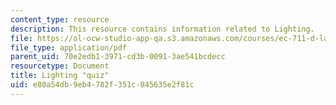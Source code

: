 ```yaml
---
content_type: resource
description: This resource contains information related to Lighting.
file: https://ol-ocw-studio-app-qa.s3.amazonaws.com/courses/ec-711-d-lab-energy-spring-2011/e80a54db9eb4782f351c845635e2f81c_MITEC_711S11_lec3_ho1.pdf
file_type: application/pdf
parent_uid: 70e2edb1-3971-cd3b-0091-3ae541bcdecc
resourcetype: Document
title: Lighting "quiz"
uid: e80a54db-9eb4-782f-351c-845635e2f81c
---
```


